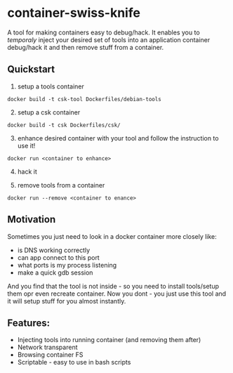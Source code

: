 # container-swiss-knife

A tool for making containers easy to debug/hack. It enables you to *temporaly* inject your desired set of tools into an application container debug/hack it and then remove stuff from a container.

## Quickstart

1) setup a tools container
```
docker build -t csk-tool Dockerfiles/debian-tools
```
2) setup a csk container
```
docker build -t csk Dockerfiles/csk/
```

3) enhance desired container with your tool and follow the instruction to use it! 
```
docker run <container to enhance>
```
4) hack it

5) remove tools from a container
```
docker run --remove <container to enance>
```

## Motivation
Sometimes you just need to look in a docker container more closely like:

* is DNS working correctly
* can app connect to this port
* what ports is my process listening
* make a quick gdb session

And you find that the tool is not inside - so you need to install tools/setup them opr even recreate container. Now you dont - you just use this tool and it will setup stuff for you almost instantly.

## Features:

* Injecting tools into running container (and removing them after)
* Network transparent
* Browsing container FS
* Scriptable - easy to use in bash scripts
